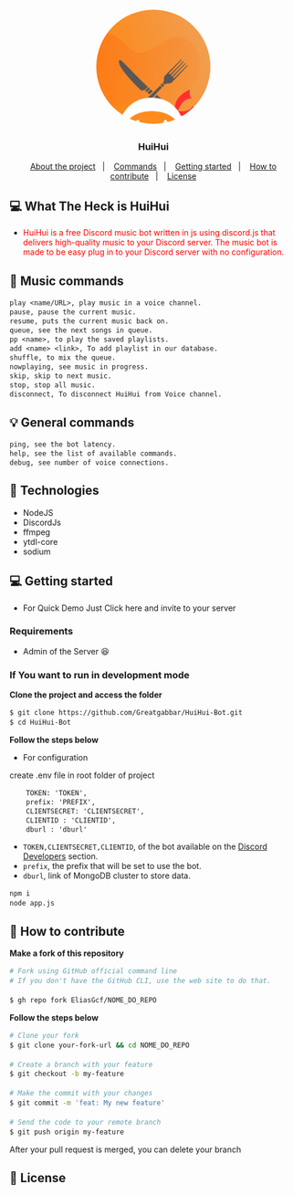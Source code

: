 <h1 align="center">
    <img style = "border-radius : 50%" alt="Logo" src="./logo.png" width="200px" /> 
</h1>

<h3 align="center">
  HuiHui
</h3>

<p align="center">
  <a href="#-about-the-project">About the project</a>&nbsp;&nbsp;&nbsp;|&nbsp;&nbsp;&nbsp;
  <a href="#-technologies">Commands</a>&nbsp;&nbsp;&nbsp;|&nbsp;&nbsp;&nbsp;
  <a href="#-technologies">Getting started</a>&nbsp;&nbsp;&nbsp;|&nbsp;&nbsp;&nbsp;
  <a href="#-how-to-contribute">How to contribute</a>&nbsp;&nbsp;&nbsp;|&nbsp;&nbsp;&nbsp;
  <a href="#-license">License</a>
</p>

## 💻 What The Heck is HuiHui

- <p style="color: red;">HuiHui is a free Discord music bot written in js using discord.js that delivers high-quality music to your Discord server. The music bot is made to be easy plug in to your Discord server with no configuration. 
 

## 🎵 Music commands
```
play <name/URL>, play music in a voice channel.
pause, pause the current music.
resume, puts the current music back on.
queue, see the next songs in queue.
pp <name>, to play the saved playlists.
add <name> <link>, To add playlist in our database.
shuffle, to mix the queue.
nowplaying, see music in progress.
skip, skip to next music.
stop, stop all music.
disconnect, To disconnect HuiHui from Voice channel.
```

## 💡 General commands
```
ping, see the bot latency.
help, see the list of available commands.
debug, see number of voice connections.
```

## 🚀 Technologies

- NodeJS
- DiscordJs
- ffmpeg
- ytdl-core
- sodium

## 💻 Getting started

- For Quick Demo Just Click here and invite to your server

### Requirements

- Admin of the Server 😆
### If You want to run in development mode

**Clone the project and access the folder**

<!-- you can put the commands inside the three grave accents -->

```bash
$ git clone https://github.com/Greatgabbar/HuiHui-Bot.git
$ cd HuiHui-Bot
```

**Follow the steps below**

- For configuration

create .env file in root folder of project
```
    TOKEN: 'TOKEN',
    prefix: 'PREFIX',
    CLIENTSECRET: 'CLIENTSECRET',
    CLIENTID : 'CLIENTID',
    dburl : 'dburl'
```
- `TOKEN,CLIENTSECRET,CLIENTID`, of the bot available on the [Discord Developers](https://discordapp.com/developers/applications) section.
- `prefix`, the prefix that will be set to use the bot.
- `dburl`, link of MongoDB cluster to store data.

<!-- you can put the commands inside the three grave accents -->

```bash
npm i
node app.js
```

## 🤔 How to contribute

**Make a fork of this repository**

```bash
# Fork using GitHub official command line
# If you don't have the GitHub CLI, use the web site to do that.

$ gh repo fork EliasGcf/NOME_DO_REPO
```

**Follow the steps below**

```bash
# Clone your fork
$ git clone your-fork-url && cd NOME_DO_REPO

# Create a branch with your feature
$ git checkout -b my-feature

# Make the commit with your changes
$ git commit -m 'feat: My new feature'

# Send the code to your remote branch
$ git push origin my-feature
```

After your pull request is merged, you can delete your branch

## 📝 License

<!-- You can delete the license if you don't want it -->

